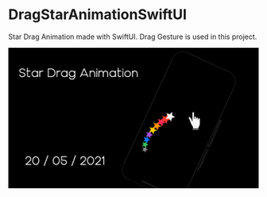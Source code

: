 # DragStarAnimationSwiftUI
Star Drag Animation made with SwiftUI. Drag Gesture is used in this project.

![Image of Drag Animation](https://github.com/TheAppWizard/DragStarAnimationSwiftUI/blob/main/output.png)
